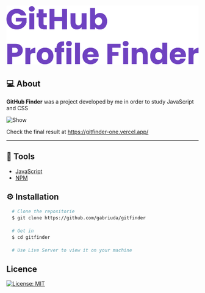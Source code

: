 <h1 align="center">
  <img src="./img/gitfinder.svg">
</h1>

## :computer: About 
**GitHub Finder** was a project developed by me in order to study JavaScript and CSS

![Show](show.gif)

Check the final result at https://gitfinder-one.vercel.app/

---

## :hammer: Tools
- [JavaScript](https://www.javascript.com/)
- [NPM](https://www.npmjs.com/)

## :gear: Installation
```bash
  # Clone the repositorie
  $ git clone https://github.com/gabriuda/gitfinder

  # Get in
  $ cd gitfinder

  # Use Live Server to view it on your machine
```

## Licence

[![License: MIT](https://img.shields.io/badge/License-MIT-yellow.svg)](https://opensource.org/licenses/MIT)
